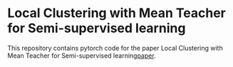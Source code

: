 # Local Clustering with Mean Teacher for Semi-supervised learning

This repository contains pytorch code for the paper Local Clustering with Mean Teacher for Semi-supervised learning[paper](https://arxiv.org/pdf/2004.09665.pdf).
